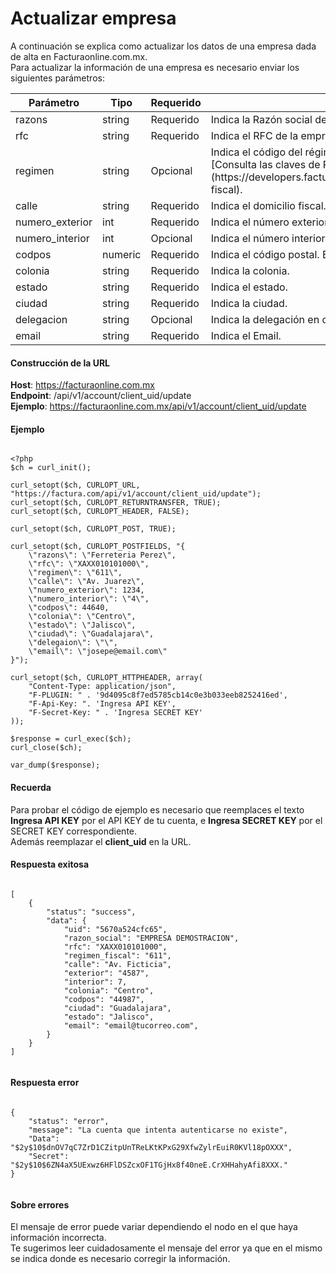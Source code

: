 # Actualizar empresa

A continuación se explica como actualizar los datos de una empresa dada de alta en Facturaonline.com.mx.  
Para actualizar la información de una empresa es necesario enviar los siguientes parámetros:

<table>
    <thead>
        <tr>
            <th>Parámetro</th>
            <th>Tipo</th>
            <th>Requerido</th>
            <th>Detalles</th>
        </tr>
    <thead>
    <tbody>
        <tr>
            <td>razons</td>
            <td>string</td>
            <td>Requerido</td>
            <td>Indica la Razón social de la empresa.</td>
        </tr>
        <tr>
            <td>rfc</td>
            <td>string</td>
            <td>Requerido</td>
            <td>Indica el RFC de la empresa con min:12 y max:13  caracteres.</td>
        </tr>
        <tr>
            <td>regimen</td>
            <td>string</td>
            <td>Opcional</td>
            <td>Indica el código del régimen fiscal al que pertenece tu empresa.
            [Consulta las claves de Régimen fiscal válidas](https://developers.facturaonline.com.mx/docs/r%C3%A9gimen-fiscal).</td>
        </tr>
        <tr>
            <td>calle</td>
            <td>string</td>
            <td>Requerido</td>
            <td>Indica el domicilio fiscal.</td>
        </tr>
        <tr>
            <td>numero_exterior</td>
            <td>int</td>
            <td>Requerido</td>
            <td>Indica el número exterior.</td>
        </tr>
        <tr>
            <td>numero_interior</td>
            <td>int</td>
            <td>Opcional</td>
            <td>Indica el número interior.</td>
        </tr>
        <tr>
            <td>codpos</td>
            <td>numeric</td>
            <td>Requerido</td>
            <td>Indica el código postal. Éste debe ser de 5 caracteres.</td>
        </tr>
        <tr>
            <td>colonia</td>
            <td>string</td>
            <td>Requerido</td>
            <td>Indica la colonia.</td>
        </tr>
        <tr>
            <td>estado</td>
            <td>string</td>
            <td>Requerido</td>
            <td>Indica el estado.</td>
        </tr>
        <tr>
            <td>ciudad</td>
            <td>string</td>
            <td>Requerido</td>
            <td>Indica la ciudad.</td>
        </tr>
        <tr>
            <td>delegacion</td>
            <td>string</td>
            <td>Opcional</td>
            <td>Indica la delegación en caso de contar con ella.</td>
        </tr>
        <tr>
            <td>email</td>
            <td>string</td>
            <td>Requerido</td>
            <td>Indica el Email.</td>
        </tr>
    </tbody>
</table>


#### Construcción de la URL

**Host**: https://facturaonline.com.mx  
**Endpoint**:  /api/v1/account/client_uid/update  
**Ejemplo**:  https://facturaonline.com.mx/api/v1/account/client_uid/update  


#### Ejemplo

```

<?php
$ch = curl_init();

curl_setopt($ch, CURLOPT_URL, "https://factura.com/api/v1/account/client_uid/update");
curl_setopt($ch, CURLOPT_RETURNTRANSFER, TRUE);
curl_setopt($ch, CURLOPT_HEADER, FALSE);

curl_setopt($ch, CURLOPT_POST, TRUE);

curl_setopt($ch, CURLOPT_POSTFIELDS, "{
    \"razons\": \"Ferreteria Perez\",
    \"rfc\": \"XAXX010101000\",
    \"regimen\": \"611\",
    \"calle\": \"Av. Juarez\",
    \"numero_exterior\": 1234,
    \"numero_interior\": \"4\",
    \"codpos\": 44640,
    \"colonia\": \"Centro\",
    \"estado\": \"Jalisco\",
    \"ciudad\": \"Guadalajara\",
    \"delegaion\": \"\",
    \"email\": \"josepe@email.com\"
}");

curl_setopt($ch, CURLOPT_HTTPHEADER, array(
    "Content-Type: application/json",
    "F-PLUGIN: " . '9d4095c8f7ed5785cb14c0e3b033eeb8252416ed',
    "F-Api-Key: ". 'Ingresa API KEY',
    "F-Secret-Key: " . 'Ingresa SECRET KEY'
));

$response = curl_exec($ch);
curl_close($ch);

var_dump($response);

```


#### Recuerda

Para probar el código de ejemplo es necesario que reemplaces el texto  **Ingresa API KEY**  por el API KEY de tu cuenta, e **Ingresa SECRET KEY**  por el SECRET KEY correspondiente.  
Además reemplazar el **client_uid**  en la URL.


#### Respuesta exitosa

```

[
    {
        "status": "success",
        "data": {
            "uid": "5670a524cfc65",
            "razon_social": "EMPRESA DEMOSTRACION",
            "rfc": "XAXX010101000",
            "regimen_fiscal": "611",
            "calle": "Av. Ficticia",
            "exterior": "4587",
            "interior": 7,
            "colonia": "Centro",
            "codpos": "44987",
            "ciudad": "Guadalajara",
            "estado": "Jalisco",
            "email": "email@tucorreo.com",
        }
    }
]


```


#### Respuesta error

```

{
    "status": "error",
    "message": "La cuenta que intenta autenticarse no existe",
    "Data": "$2y$10$dnOV7qC7ZrD1CZitpUnTReLKtKPxG29XfwZylrEuiR0KVl18pOXXX",
    "Secret": "$2y$10$6ZN4aX5UExwz6HFlDSZcxOF1TGjHx8f40neE.CrXHHahyAfi8XXX."
}


```


#### Sobre errores

El mensaje de error puede variar dependiendo el nodo en el que haya información incorrecta.  
Te sugerimos leer cuidadosamente el mensaje del error ya que en el mismo se indica donde es necesario corregir la información.

